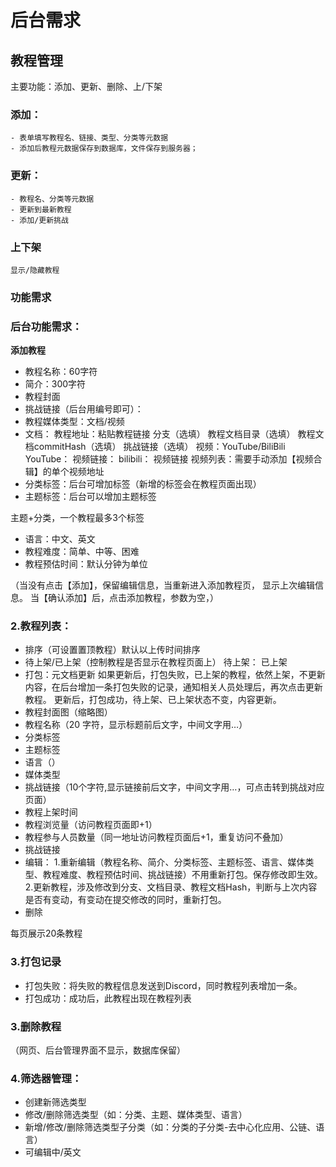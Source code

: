 # 后台需求

## 教程管理  
主要功能：添加、更新、删除、上/下架

### 添加：
    - 表单填写教程名、链接、类型、分类等元数据
    - 添加后教程元数据保存到数据库，文件保存到服务器；

### 更新：
    - 教程名、分类等元数据
    - 更新到最新教程
    - 添加/更新挑战

### 上下架
    显示/隐藏教程

### 功能需求
### 后台功能需求：
**添加教程**

- 教程名称：60字符
- 简介：300字符
- 教程封面
- 挑战链接（后台用编号即可）：
- 教程媒体类型：文档/视频
- 文档：
教程地址：粘贴教程链接
分支（选填）
教程文档目录（选填）
教程文档commitHash（选填）
挑战链接（选填）
视频：YouTube/BiliBili
YouTube：
视频链接：
bilibili：
视频链接
视频列表：需要手动添加【视频合辑】的单个视频地址
- 分类标签：后台可增加标签（新增的标签会在教程页面出现）
- 主题标签：后台可以增加主题标签

主题+分类，一个教程最多3个标签

- 语言：中文、英文
- 教程难度：简单、中等、困难
- 教程预估时间：默认分钟为单位

（当没有点击【添加】，保留编辑信息，当重新进入添加教程页， 显示上次编辑信息。
当【确认添加】后，点击添加教程，参数为空，）


### 2.教程列表：

- 排序（可设置置顶教程）默认以上传时间排序
- 待上架/已上架（控制教程是否显示在教程页面上）
待上架：
已上架
- 打包：元文档更新
如果更新后，打包失败，已上架的教程，依然上架，不更新内容，在后台增加一条打包失败的记录，通知相关人员处理后，再次点击更新教程。
更新后，打包成功，待上架、已上架状态不变，内容更新。
- 教程封面图（缩略图）
- 教程名称（20 字符，显示标题前后文字，中间文字用…）
- 分类标签
- 主题标签
- 语言（）
- 媒体类型
- 挑战链接（10个字符,显示链接前后文字，中间文字用…，可点击转到挑战对应页面）
- 教程上架时间
- 教程浏览量（访问教程页面即+1）
- 教程参与人员数量（同一地址访问教程页面后+1，重复访问不叠加）
- 挑战链接
- 编辑：
1.重新编辑（教程名称、简介、分类标签、主题标签、语言、媒体类型、教程难度、教程预估时间、挑战链接）不用重新打包。保存修改即生效。
2.更新教程，涉及修改到分支、文档目录、教程文档Hash，判断与上次内容是否有变动，有变动在提交修改的同时，重新打包。
- 删除

每页展示20条教程

### 3.打包记录

- 打包失败：将失败的教程信息发送到Discord，同时教程列表增加一条。
- 打包成功：成功后，此教程出现在教程列表

### 3.删除教程

（网页、后台管理界面不显示，数据库保留）

### 4.筛选器管理：

- 创建新筛选类型
- 修改/删除筛选类型（如：分类、主题、媒体类型、语言）
- 新增/修改/删除筛选类型子分类（如：分类的子分类-去中心化应用、公链、语言）
- 可编辑中/英文
